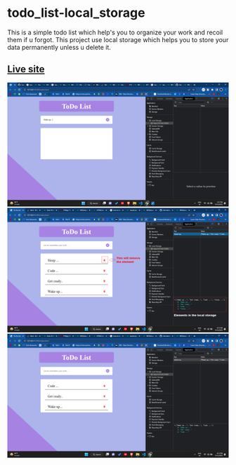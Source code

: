 # todo_list-local_storage
This is a simple todo list which help's you to organize your work and recoil them if u forgot. This project use local storage which helps you to store your data permanently unless u delete it.

## [Live site](https://todocode.netlify.app/)

![ScreenShoot Four](ScreenShoot/Storing%20in%20local%20storage%20and%20adding%20to%20the%20list.png)
![ScreenShoot Four](ScreenShoot/Part%202.png)
![ScreenShoot Four](ScreenShoot/Element%20Removed.png)
